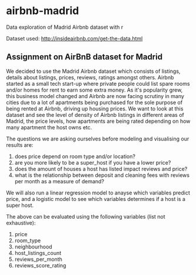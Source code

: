 # airbnb-madrid
Data exploration of Madrid Airbnb dataset with r

Dataset used: http://insideairbnb.com/get-the-data.html

## Assignment on AirBnB dataset for Madrid

We decided to use the Madrid Airbnb dataset which consists of listings, details about listings, prices, reviews, ratings amongst others. Airbnb started as a small tech start-up where private people could list spare rooms and/or homes for rent to earn some extra money. As it's popularity grew, this business model changed and Airbnb are now facing scrutiny in many cities due to a lot of apartments being purchased for the sole purpose of being rented at Airbnb, driving up housing prices. We want to look at this dataset and see the level of density of Airbnb listings in different areas of Madrid, the price levels, how apartments are being rated depending on how many apartment the host owns etc. 

The questions we are asking ourselves before modeling and visualising our results are:

1. does price depend on room type and/or location?
2. are you more likely to be a super_host if you have a lower price? 
3. does the amount of houses a host has listed impact reviews and price?
4. what is the relationship between deposit and cleaning fees with reviews per month as a measure of demand?

We will also run a linear regression model to anayse which variables predict price, and a logistic model to see which variables determines if a host is a super host.

The above can be evaluated using the following variables (list not exhaustive):
1. price 
2. room_type
3. neighbourhood 
4. host_listings_count 
5. reviews_per_month
6. reviews_score_rating
